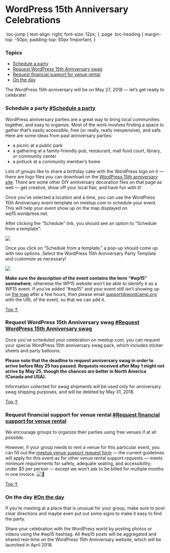 # WordPress 15th Anniversary Celebrations

.toc-jump { text-align: right; font-size: 12px; } .page .toc-heading { margin-top: -50px; padding-top: 50px !important; }

### Topics

*   [Schedule a party](#schedule-a-party)
*   [Request WordPress 15th Anniversary swag](#request-wordpress-15th-anniversary-swag)
*   [Request financial support for venue rental](#request-financial-support-for-venue-rental)
*   [On the day](#on-the-day)

The WordPress 15th anniversary will be on May 27, 2018 — let’s get ready to celebrate!

### Schedule a party [#Schedule a party](#schedule-a-party)

WordPress anniversary parties are a great way to bring local communities together, and easy to organize. Most of the work involves finding a space to gather that’s easily accessible, free (or really, really inexpensive), and safe. Here are some ideas from past anniversary parties:

*   a picnic at a public park
*   a gathering at a family-friendly pub, restaurant, mall food court, library, or community center
*   a potluck at a community member’s home

Lots of groups like to share a birthday cake with the WordPress logo on it — there are logo files you can download on the [WordPress 15th anniversary site](https://wp15.wordpress.net/swag/). There are some other DIY anniversary decoration files on that page as well — get creative, show off your local flair, and have fun with it!

Once you’ve selected a location and a time, you can use the WordPress 15th Anniversary event template on meetup.com to schedule your event. This will help your event show up on the map displayed on wp15.wordpress.net.

After clicking the “Schedule” link, you should see an option to “Schedule from a template”:

[![](https://make.wordpress.org/community/files/2018/03/Screen-Shot-2018-03-21-at-4.14.04-PM-1024x557.png)](https://make.wordpress.org/community/files/2018/03/Screen-Shot-2018-03-21-at-4.14.04-PM.png)

Once you click on “Schedule from a template,” a pop-up should come up with two options. Select the WordPress 15th Anniversary Party Template and customize as necessary!

[![](https://make.wordpress.org/community/files/2018/03/Screen-Shot-2018-03-21-at-4.15.57-PM-300x292.png)](https://make.wordpress.org/community/files/2018/03/Screen-Shot-2018-03-21-at-4.15.57-PM.png)

**Make sure the description of the event contains the term “#wp15” somewhere**; otherwise the WP15 website won’t be able to identify it as a WP15 event. If you’ve added “#wp15” and your event still isn’t showing up on [the map](https://wp15.wordpress.net/about/) after a few hours, then please email [support@wordcamp.org](mailto:support@wordcamp.org) with the URL of the event, so that we can add it.

[Top ↑](#top)

### Request WordPress 15th Anniversary swag [#Request WordPress 15th Anniversary swag](#request-wordpress-15th-anniversary-swag)

Once you’ve scheduled your celebration on meetup.com, you can request your special WordPress 15th anniversary swag pack, which includes sticker sheets and party balloons.

**Please note that the deadline to request anniversary swag in order to arrive before May 25 has passed. Requests received after May 1 might not arrive by May 25, though the chances are better in North America (Canada and USA).**

Information collected for swag shipments will be used only for anniversary swag shipping purposes, and will be deleted by May 31, 2018.

[Top ↑](#top)

### Request financial support for venue rental [#Request financial support for venue rental](#request-financial-support-for-venue-rental)

We encourage groups to organize their parties using free venues if at all possible.

However, if your group needs to rent a venue for this particular event, you can fill out the [meetup venue support request form](https://make.wordpress.org/community/handbook/meetup-organizer/getting-started/venue-approval/) — the current guidelines will apply for this event as for other venue rental support requests — meets minimum requirements for safety, adequate seating, and accessibility; under $5 per person — except we won’t ask to be billed for multiple months in one invoice. ![🙂](https://s.w.org/images/core/emoji/2.4/svg/1f642.svg)

[Top ↑](#top)

### On the day [#On the day](#on-the-day)

If you’re meeting at a place that is unusual for your group, make sure to post clear directions and maybe even put out some signs to make it easy to find the party.

Share your celebration with the WordPress world by posting photos or videos using the #wp15 hashtag. All #wp15 posts will be aggregated and shared real-time on the WordPress 15th Anniversary website, which will be launched in April 2018.

